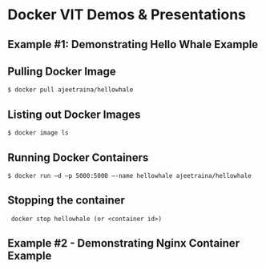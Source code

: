 # Docker VIT Demos & Presentations

## Example #1:  Demonstrating Hello Whale Example


## Pulling Docker Image

```
$ docker pull ajeetraina/hellowhale
```


## Listing out Docker Images
```
$ docker image ls
```

## Running Docker Containers

```
$ docker run –d –p 5000:5000 –-name hellowhale ajeetraina/hellowhale
```

## Stopping the container
      
 ```
  docker stop hellowhale (or <container id>)
```


## Example #2 -  Demonstrating Nginx Container Example
